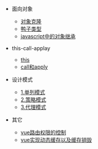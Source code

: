- 面向对象
  - [对象克隆](面向对象的javascript/对象克隆)
  - [鸭子类型](面向对象的javascript/鸭子类型)
  - [javascript中的对象继承](面向对象的javascript/javascript中的对象继承)
- this-call-applay
  - [this](this-call-applay/this)
  - [call和apply](this-call-applay/call和apply)
- 设计模式

  - [1.单列模式](design-mode/single)
  - [2.策略模式](design-mode/2.策略模式/)
  - [3.代理模式](design-mode/3.代理模式/)

- 其它

  - [vue路由权限的控制](other/vue路由权限的控制)
  - [vue实现动态缓存以及缓存销毁](other/vue实现动态缓存以及缓存销毁)